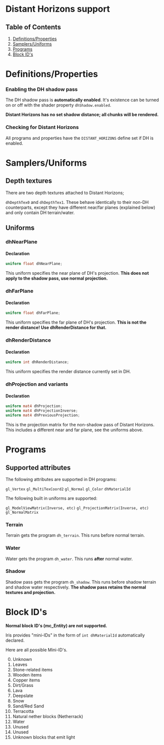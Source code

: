 # Distant Horizons support

## Table of Contents

1. [Definitions/Properties](#definitionsproperties)
2. [Samplers/Uniforms](#samplersuniforms)
3. [Programs](#programs)
4. [Block ID's](#block-ids)

# Definitions/Properties

### Enabling the DH shadow pass

The DH shadow pass is **automatically enabled**. It's existence can be turned on or off with the shader property `dhShadow.enabled`.

**Distant Horizons has no set shadow distance; all chunks will be rendered.**

### Checking for Distant Horizons

All programs and properties have the `DISTANT_HORIZONS` define set if DH is enabled.

# Samplers/Uniforms

## Depth textures

There are two depth textures attached to Distant Horizons;

`dhDepthTex0` and `dhDepthTex1`. These behave identically to their non-DH counterparts, except they have different near/far planes (explained below) and only contain DH terrain/water.

## Uniforms

### dhNearPlane

#### Declaration

```glsl
uniform float dhNearPlane;
```

This uniform specifies the near plane of DH's projection. **This does not apply to the shadow pass, use normal projection.**

### dhFarPlane

#### Declaration

```glsl
uniform float dhFarPlane;
```

This uniform specifies the far plane of DH's projection. **This is not the render distance! Use dhRenderDistance for that.**

### dhRenderDistance

#### Declaration

```glsl
uniform int dhRenderDistance;
```

This uniform specifies the render distance currently set in DH.

### dhProjection and variants

#### Declaration

```glsl
uniform mat4 dhProjection;
uniform mat4 dhProjectionInverse;
uniform mat4 dhPreviousProjection;
```

This is the projection matrix for the non-shadow pass of Distant Horizons. This includes a different near and far plane, see the uniforms above.

# Programs

## Supported attributes

The following attributes are supported in DH programs:

`gl_Vertex`
`gl_MultiTexCoord2`
`gl_Normal`
`gl_Color`
`dhMaterialId`

The following built in uniforms are supported:

`gl_ModelViewMatrix(Inverse, etc)`
`gl_ProjectionMatrix(Inverse, etc)`
`gl_NormalMatrix`

### Terrain

Terrain gets the program `dh_terrain`. This runs before normal terrain.

### Water

Water gets the program `dh_water`.  This runs **after** normal water.

### Shadow

Shadow pass gets the program `dh_shadow`. This runs before shadow terrain and shadow water respectively. **The shadow pass retains the normal textures and projection.**

# Block ID's

**Normal block ID's (mc_Entity) are not supported.**

Iris provides "mini-IDs" in the form of `int dhMaterialId` automatically declared.

Here are all possible Mini-ID's.

0. Unknown
1. Leaves
2. Stone-related items
3. Wooden items
4. Copper items 
5. Dirt/Grass 
6. Lava 
7. Deepslate 
8. Snow 
9. Sand/Red Sand 
10. Terracotta 
11. Natural nether blocks (Netherrack)
12. Water 
13. Unused 
14. Unused 
15. Unknown blocks that emit light
